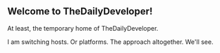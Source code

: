 ## Welcome to TheDailyDeveloper!

At least, the temporary home of TheDailyDeveloper.

I am switching hosts. Or platforms. The approach altogether. We'll see.
